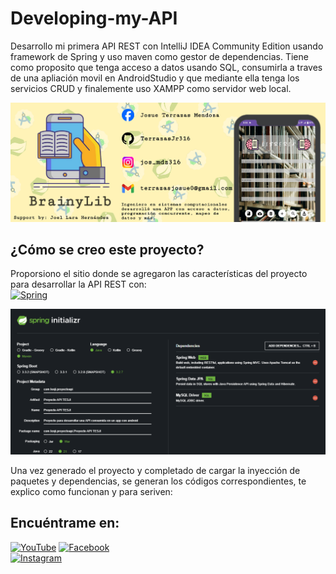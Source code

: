 # Developing-my-API

Desarrollo mi primera API REST con IntelliJ IDEA Community Edition usando framework de Spring y uso maven como gestor de dependencias. Tiene como proposito que tenga acceso a datos usando SQL, consumirla a traves de una apliación movil en AndroidStudio y que mediante ella tenga los servicios CRUD y finalemente uso XAMPP como servidor web local.

![](./resources/Images/index.jpg)

## ¿Cómo se creo este proyecto?

Proporsiono el sitio donde se agregaron las características del proyecto para desarrollar la API REST con:</br>
[![Spring](https://img.shields.io/badge/Spring_Boot-Spring_Initializr-6DB33F?style=for-the-badge&logo=Spring&logoColor=white&labelColor=101010)](https://start.spring.io/)

![](./resources/Images/headline.png)

Una vez generado el proyecto y completado de cargar la inyección de paquetes y dependencias, se generan los códigos correspondientes, te explico como funcionan y para seriven:



## Encuéntrame en:

[![YouTube](https://img.shields.io/badge/YouTube-Josue_Terrazas_Mendoza-FF0000?style=for-the-badge&logo=YouTube&logoColor=white&labelColor=101010)](https://youtube.com/@terrazasmendozajosue7523)
[![Facebook](https://img.shields.io/badge/Facebook-Josu%C3%A9_Terrazas-0866FF?style=for-the-badge&logo=Facebook&logoColor=white&labelColor=101010)](https://facebook.com/josue.terrazasmendoza)
</br>
[![Instagram](https://img.shields.io/badge/Instagram-jos__mdz316-E4405F?style=for-the-badge&logo=Instagram&logoColor=white&labelColor=101010)](https://www.instagram.com/jos_mdz316/)
